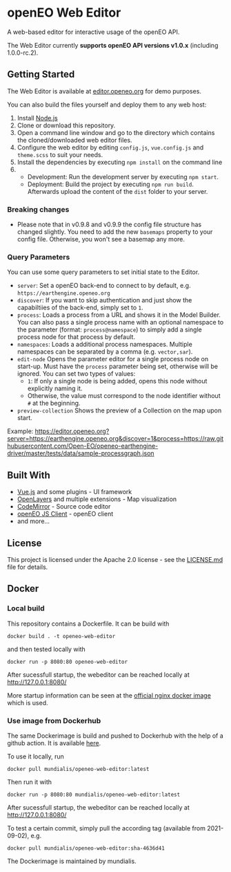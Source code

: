 # openEO Web Editor
A web-based editor for interactive usage of the openEO API.

The Web Editor currently **supports openEO API versions v1.0.x** (including 1.0.0-rc.2).

## Getting Started

The Web Editor is available at [editor.openeo.org](https://editor.openeo.org) for demo purposes.

You can also build the files yourself and deploy them to any web host:

1. Install [Node.js](https://nodejs.org/)
2. Clone or download this repository.
3. Open a command line window and go to the directory which contains the cloned/downloaded web editor files.
4. Configure the web editor by editing `config.js`, `vue.config.js` and `theme.scss` to suit your needs.
6. Install the dependencies by executing `npm install` on the command line
7.
    * Development: Run the development server by executing `npm start`.
    * Deployment: Build the project by executing `npm run build`. Afterwards upload the content of the `dist` folder to your server.

### Breaking changes

* Please note that in v0.9.8 and v0.9.9 the config file structure has changed slightly.
  You need to add the new `basemaps` property to your config file. Otherwise, you won't see a basemap any more.

### Query Parameters

You can use some query parameters to set initial state to the Editor.

* `server`: Set a openEO back-end to connect to by default, e.g. `https://earthengine.openeo.org`
* `discover`: If you want to skip authentication and just show the capabiltiies of the back-end, simply set to `1`.
* `process`: Loads a process from a URL and shows it in the Model Builder. You can also pass a single process name with an optional namespace to the parameter (format: `process@namespace`) to simply add a single process node for that process by default.
* `namespaces`: Loads a additional process namespaces. Multiple namespaces can be separated by a comma (e.g. `vector,sar`).
* `edit-node` Opens the parameter editor for a single process node on start-up. Must have the `process` parameter being set, otherwise will be ignored. You can set two types of values:
  * `1`: If only a single node is being added, opens this node without explicitly naming it.
  * Otherwise, the value must correspond to the node identifier without `#` at the beginning.
* `preview-collection` Shows the preview of a Collection on the map upon start.

Example: <https://editor.openeo.org?server=https://earthengine.openeo.org&discover=1&process=https://raw.githubusercontent.com/Open-EO/openeo-earthengine-driver/master/tests/data/sample-processgraph.json>

## Built With
* [Vue.js](https://vuejs.org/) and some plugins - UI framework
* [OpenLayers](http://openlayers.org/) and multiple extensions - Map visualization
* [CodeMirror](https://codemirror.net/) - Source code editor
* [openEO JS Client](https://github.com/Open-EO/openeo-js-client) - openEO client
* and more...

## License
This project is licensed under the Apache 2.0 license - see the [LICENSE.md](LICENSE.md) file for details.

## Docker

### Local build
This repository contains a Dockerfile. It can be build with
```
docker build . -t openeo-web-editor
```
and then tested locally with
```
docker run -p 8080:80 openeo-web-editor
```
After sucessfull startup, the webeditor can be reached locally at http://127.0.0.1:8080/

More startup information can be seen at the [official nginx docker image](https://hub.docker.com/_/nginx/) which is used.

### Use image from Dockerhub
The same Dockerimage is build and pushed to Dockerhub with the help of a github action. It is available [here](https://hub.docker.com/repository/docker/mundialis/openeo-web-editor).

To use it locally, run
```
docker pull mundialis/openeo-web-editor:latest
```
Then run it with
```
docker run -p 8080:80 mundialis/openeo-web-editor:latest
```
After sucessfull startup, the webeditor can be reached locally at http://127.0.0.1:8080/

To test a certain commit, simply pull the according tag (available from 2021-09-02), e.g.
```
docker pull mundialis/openeo-web-editor:sha-4636d41
```
The Dockerimage is maintained by mundialis.
